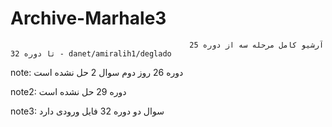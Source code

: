 # Archive-Marhale3
                                            آرشیو کامل مرحله سه از دوره 25 تا دوره 32 - danet/amiralih1/deglado

note: دوره 26 روز دوم سوال 2 حل نشده است

note2: دوره 29 حل نشده است

note3: سوال دو دوره 32 فایل ورودی دارد
